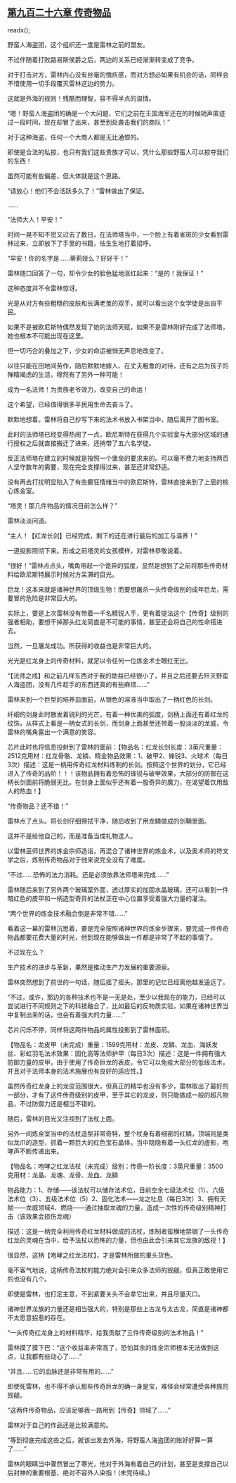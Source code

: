 ## [第九百二十六章 传奇物品](https://www.xxbiquge.com/11_11222/9030019.html)
readx();

  野蛮人海盗团，这个组织还一度是雷林之前的盟友。

  不过伴随着打败路易斯侯爵之后，两边的关系已经渐渐转变成了竞争。

  对于打击对方，雷林内心没有丝毫的愧疚感，而对方想必如果有机会的话，同样会不惜使用一切手段覆灭雷林这边的势力。

  这就是外海的规则！残酷而理智，容不得半点的温情。

  “嗯！野蛮人海盗团的确是一个大问题，它们之前在王国海军还在的时候销声匿迹过一段时间，现在却冒了出来，甚至到处袭击我们的商队！”

  对于这种海盗，任何一个大商人都是无比通恨的。

  即使是合法的私掠，也只有我们这些贵族才可以，凭什么那些野蛮人可以掠夺我们的东西！

  虽然可能有些偏差，但大体就是这个思路。

  “请放心！他们不会活跃多久了！”雷林做出了保证。

  ……

  “法师大人！早安！”

  时间一晃不知不觉又过去了数日，在法师塔当中，一个脸上有着雀斑的少女看到雷林过来，立即放下了手里的书籍，怯生生地打着招呼。

  “早安！你的名字是……蒂莉娅么？好好干！”

  雷林随口回答了一句，却令少女的脸色猛地涨红起来：“是的！我保证！”

  这种态度并不令雷林惊讶。

  光是从对方有些粗糙的皮肤和长满老茧的双手，就可以看出这个女学徒是出自平民。

  如果不是被欧尼斯特偶然发现了她的法师天赋，如果不是雷林刚好完成了法师塔，她也根本不可能出现在这里。

  但一切巧合的叠加之下，少女的命运被悄无声息地改变了。

  以往只能在田地间劳作，随后默默地嫁人、在丈夫粗鲁的对待，还有之后为孩子的殚精竭虑的生活，穆然有了另外一种可能！

  成为一名法师！为贵族老爷效力，改变自己的命运！

  这个希望，已经值得很多平民用生命去奋斗了。

  默默地想着。雷林将自己抄写下来的法术书放入书架当中，随后离开了图书室。

  此时的法师塔已经变得热闹了一点，欧尼斯特在获得几个实验室与大部分区域的通行授权之后就直接搬迁了进来，还捎带了五六名学徒。

  反正法师塔在建立的时候就是按照一个堡垒的要求来的。可以毫不费力地支持两百人坚守数年的需要，现在完全支撑得过来，甚至还非常舒适。

  没有再去打扰明显陷入了有些癫狂情绪当中的欧尼斯特，雷林直接来到了上层的核心炼金室。

  “塔灵！那几件物品的情况目前怎么样？”

  雷林淡淡问道。

  “主人！【红龙长剑】已经完成，剩下的还在进行最后的加工与温养！”

  一道投影照彻下来。形成之前塔灵的女孩模样，对雷林恭敬说着。

  “很好！”雷林点点头，嘴角带起一个诡异的弧度，显然是想到了之前将那些传奇材料给欧尼斯特展示时候对方呆滞的目光。

  巨龙！这本来就是诸神世界的顶级生物！而要想屠杀一头传奇级别的成年巨龙，需要冒的危险是非常巨大的。

  实际上，要是上次雷林没有带着一千名精锐人手，更有着提法这个【传奇】级别的强者相助，要想干掉那头红龙简直是不可能的事情，甚至还会将自己的性命搭进去。

  当然，一旦屠龙成功。所获得的收益也是非常巨大的。

  光光是红龙身上的传奇材料，就足以令任何一位炼金术士眼红无比。

  “【法师之戒】和之前几样东西对于我的助益已经很小了，并且之后还要去歼灭野蛮人海盗团，没有几件趁手的东西还真的有些麻烦……”

  雷林来到一个巨型的培养皿面前，从银色的溶液当中取出了一柄红色的长剑。

  纤细的剑身此时散发着锐利的光芒，有着一种优美的弧度，剑柄上面还有着红龙的纹饰，从样式上看是一柄女式的长剑，而剑身上面甚至还带着一股淡淡的龙威，令雷林的嘴角露出一个满意的笑容。

  芯片此时也将信息投射到了雷林的面前：【物品名：红龙长剑长度：3英尺重量：2512克用材：红龙骨骼、龙鳞、精金物品效果：1、破甲2、锋锐3、火球术（每日3次）描述：这是一柄用传奇红龙材料炼制的长剑。按照这个世界的划分，它已经进入了传奇的品阶！！！该物品拥有着恐怖的锋锐与破甲效果，大部分的防御在这柄长剑面前将脆弱无比。在剑身上面似乎还有着一股奇异的魔力，在渴望着饮用敌人的热血！】

  “传奇物品？还不错！”

  雷林点了点头。将长剑仔细擦拭干净，随后收到了用龙鳞做成的剑鞘里面。

  这并不是给他自己的，而是准备当成礼物送人。

  以雷林巫师世界的炼金宗师造诣，再混合了诸神世界的炼金术，以及奥术师的符文学之后，炼制传奇物品对于他来说完全没有了难度。

  “不过……恐怖的法力消耗。还是必须依靠法师塔来完成……”

  雷林随后来到了另外两个玻璃室外面，透过厚实的加固水晶玻璃，还可以看到一件暗红色的皮甲和一柄造型奇异的法杖正在中心位置享受着强大力量的灌注。

  “两个世界的炼金技术融合倒是非常不错……”

  看着这一幕的雷林沉思着，要是完全按照诸神世界的炼金步骤来，要完成一件传奇物品都要花费大量的时光，他到现在能够做出一件都是非常了不起的事情了。

  不过现在么？

  生产技术的进步与革新，果然是推动生产力发展的重要源泉。

  雷林突然想到了前世的一句话，随后摇了摇头，那里的记忆已经离他越发遥远了。

  “不过，或许，那边的各种技术也不是一无是处，至少以我现在的能力，已经可以尝试进行不同规则之下的科技融合了，比如最后的反物质实验，如果在诸神世界当中复制出来的话，也会有着强大的力量……”

  芯片闪烁不停，同样将这两件物品的属性投影到了雷林面前。

  【物品名：龙皮甲（未完成）重量：1599克用材：龙皮、龙鳞、龙血、海妖发丝、彩虹羽毛法术效果：固化高等法师护甲（每日3次）描述：这是一件拥有强大防御力量的皮甲，由于使用了传奇巨龙的表皮，令它可以免疫大部分的低级法术，并且对于法师本身的法术施展也有良好的适应性。】

  虽然传奇红龙身上的龙皮范围很大，但真正的精华也没有多少，雷林取出了最好的一部分，才有了这件传奇级别的皮甲，至于其它的龙皮，则只能做成一般的超凡物品，不过防御力还是相当不错的。

  随后，雷林的目光又注视到了法杖上面。

  另外一间炼金室当中的法杖造型非常奇特，整个杖身有着细密的红鳞，顶端则是类似龙爪的造型，抓着一颗巨大的红色宝石晶体，当中隐隐有着一头红龙的虚影，咆哮声不断传递出来。

  【物品名：咆哮之红龙法杖（未完成）级别：传奇一阶长度：3英尺重量：3500克用材：龙晶、龙魂、龙骨、龙血、龙鳞

  物品能力：1、存储——该法杖可以储存法术位，目前空余七级法术位（1）、六级法术位（3）、五级法术位（5）2、固化法术——龙之吐息（每日3次）3、拥有天赋——龙威领域4、燃烧——通过抽取龙魂的力量，造成一次性的传奇级别精神打击（该效果会损伤龙魂）

  描述：这是一柄完全利用传奇红龙材料做成的法杖，炼制者蛮横地禁锢了一头传奇红龙的灵魂在当中，给予法杖以恐怖的力量，但也由此会引来其它龙族的敌视！】

  很显然，这柄【咆哮之红龙法杖】，才是雷林所做的重头货色。

  毫不客气地说，这柄传奇法杖的能力绝对会引来众多法师的觊觎，但真正敢使用它的也没有几个。

  即使是雷林，也打定主意，不到紧要关头不会拿它出来，并且尽量灭口。

  诸神世界龙族的力量还是相当强大的，特别是那些上古龙与太古龙，简直是诸神都不太愿意招惹的存在。

  “一头传奇红龙身上的材料精华，给我贡献了三件传奇级别的法术物品！”

  雷林摸了摸下巴：“这个收益率非常高了，恐怕其余的炼金宗师根本无法做到这点，让我都有些动心了……”

  “并且……它的血脉还是非常有用的……”

  即使死雷林，也不得不承认那些传奇巨龙的确一身是宝，难怪会经常遭受各种族的觊觎。

  “这两件传奇物品，应该足够我一路用到【传奇】领域了……”

  雷林对于自己的作品还是比较满意的。

  “等到彻底完成这些之后，就该出发去外海，将野蛮人海盗团的账好好算一算了……”

  雷林的眼睛当中骤然冒出了寒光，他对于外海有着自己的计划，甚至是支撑自己以后封神的重要根基，绝对不容外人染指！(未完待续。)
